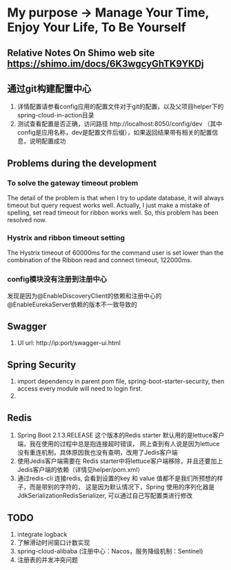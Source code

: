 # My purpose -> Manage Your Time, Enjoy Your Life, To Be Yourself

## Relative Notes On Shimo web site https://shimo.im/docs/6K3wgcyGhTK9YKDj

## 通过git构建配置中心
1. 详情配置请参看config应用的配置文件对于git的配置，以及父项目helper下的spring-cloud-in-action目录
2. 测试查看配置是否正确，访问路径 http://localhost:8050/config/dev  （其中config是应用名称，dev是配置文件后缀），如果返回结果带有相关的配置信息，说明配置成功

## Problems during the development
### To solve the gateway timeout problem
The detail of the problem is that when I try to update database, it will always timeout but query request works well.
Actually, I just make a mistake of spelling, set read timeout for ribbon works well. So, this problem has been resolved now.

### Hystrix and ribbon timeout setting
The Hystrix timeout of 60000ms for the command user is set lower than the combination of the Ribbon read and connect timeout, 122000ms.


### config模块没有注册到注册中心
发现是因为@EnableDiscoveryClient的依赖和注册中心的@EnableEurekaServer依赖的版本不一致导致的

## Swagger
1. UI url: http://ip:port/swagger-ui.html

## Spring Security
1. import dependency in parent pom file, spring-boot-starter-security, 
   then access every module will need to login first.
2. 

## Redis
1. Spring Boot 2.1.3.RELEASE 这个版本的Redis starter 默认用的是lettuce客户端，我在使用的过程中总是抱连接超时错误，
   网上查到有人说是因为lettuce没有重连机制，具体原因我也没有查明，改用了Jedis客户端
2. 使用Jedis客户端需要在 Redis starter中将lettuce客户端移除，并且还要加上Jedis客户端的依赖（详情见helper/pom.xml）
3. 通过redis-cli 连接redis, 会看到设置的key 和 value 值都不是我们所预想的样子，而是带别的字符的，
   这是因为默认情况下，Spring 使用的序列化器是JdkSerializationRedisSerializer, 可以通过自己写配置类进行修改



## TODO
1. integrate logback
2. 了解滑动时间窗口计数实现
3. spring-cloud-alibaba (注册中心：Nacos，服务降级机制：Sentinel)
4. 注册表的并发冲突问题

